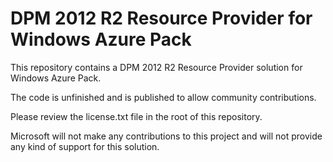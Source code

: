 # DPM 2012 R2 Resource Provider for Windows Azure Pack

This repository contains a DPM 2012 R2 Resource Provider solution for Windows Azure Pack.

The code is unfinished and is published to allow community contributions.

Please review the license.txt file in the root of this repository.

Microsoft will not make any contributions to this project and will not provide any kind of support for this solution.
